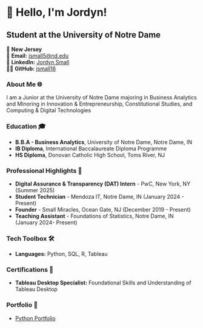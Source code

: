 # 👋 Hello, I'm Jordyn!

## Student at the University of Notre Dame 

📍 **New Jersey**  
📧 **Email:** [jsmall5@nd.edu](mailto:jsmall5@nd.edu)  
🔗 **LinkedIn:** [Jordyn Small](https://linkedin.com/in/jordyn-small-854868234)  
👨‍💻 **GitHub:** [jsmall16](https://github.com/jsmall16)


### About Me 🌐
I am a Junior at the University of Notre Dame majoring in Business Analytics and Minoring in Innovation & Entrepreneurship, Constitutional Studies, and Computing & Digital Technologies


### Education 🎓
- **B.B.A - Business Analytics**, University of Notre Dame, Notre Dame, IN
- **IB Diploma**, International Baccalaureate Diploma Programme
- **HS Diploma**, Donovan Catholic High School, Toms River, NJ


### Professional Highlights 🌟
- **Digital Assurance & Transparency (DAT) Intern** - PwC, New York, NY (Summer 2025)
- **Student Technician** - Mendoza IT, Notre Dame, IN (January 2024 - Present)
- **Founder** - Small Miracles, Ocean Gate, NJ (December 2019 - Present)
- **Teaching Assistant** - Foundations of Statistics, Notre Dame, IN (January 2024- Present) 


### Tech Toolbox 🛠️
- **Languages:** Python, SQL, R, Tableau


### Certifications 📜
- **Tableau Desktop Specialist:** Foundational Skills and Understanding of Tableau Desktop 


### Portfolio 📂 
- [Python Portfolio](https://github.com/jsmall16/Small-Python-Portfolio)
